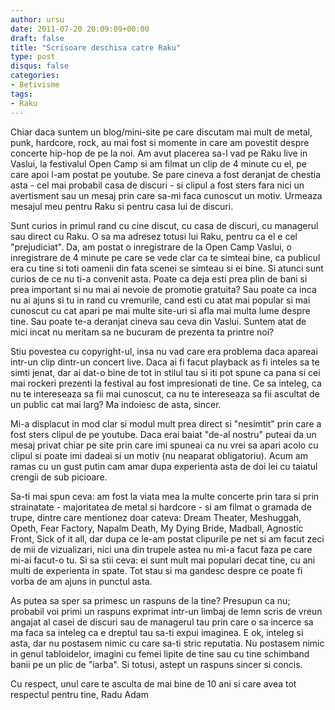 ```yaml
---
author: ursu
date: 2011-07-20 20:09:09+00:00
draft: false
title: "Scrisoare deschisa catre Raku"
type: post
disqus: false
categories:
- Betivisme
tags:
- Raku
---
```

Chiar daca suntem un blog/mini-site pe care discutam mai mult de metal, punk, hardcore, rock, au mai fost si momente in care am povestit despre concerte hip-hop de pe la noi. Am avut placerea sa-l vad pe Raku live in Vaslui, la festivalul Open Camp si am filmat un clip de 4 minute cu el, pe care apoi l-am postat pe youtube. Se pare cineva a fost deranjat de chestia asta - cel mai probabil casa de discuri - si clipul a fost sters fara nici un avertisment sau un mesaj prin care sa-mi faca cunoscut un motiv. Urmeaza mesajul meu pentru Raku si pentru casa lui de discuri.

Sunt curios in primul rand cu cine discut, cu casa de discuri, cu managerul sau direct cu Raku. O sa ma adresez totusi lui Raku, pentru ca el e cel "prejudiciat". Da, am postat o inregistrare de la Open Camp Vaslui, o inregistrare de 4 minute pe care se vede clar ca te simteai bine, ca publicul era cu tine si toti oamenii din fata scenei se simteau si ei bine. Si atunci sunt curios de ce nu ti-a convenit asta. Poate ca deja esti prea plin de bani si prea important si nu mai ai nevoie de promotie gratuita? Sau poate ca inca nu ai ajuns si tu in rand cu vremurile, cand esti cu atat mai popular si mai cunoscut cu cat apari pe mai multe site-uri si afla mai multa lume despre tine. Sau poate te-a deranjat cineva sau ceva din Vaslui. Suntem atat de mici incat nu meritam sa ne bucuram de prezenta ta printre noi?

Stiu povestea cu copyright-ul, insa nu vad care era problema daca apareai intr-un clip dintr-un concert live. Daca ai fi facut playback as fi inteles sa te simti jenat, dar ai dat-o bine de tot in stilul tau si iti pot spune ca pana si cei mai rockeri prezenti la festival au fost impresionati de tine. Ce sa inteleg, ca nu te intereseaza sa fii mai cunoscut, ca nu te intereseaza sa fii ascultat de un public cat mai larg? Ma indoiesc de asta, sincer.

Mi-a displacut in mod clar si modul mult prea direct si "nesimtit" prin care a fost sters clipul de pe youtube. Daca erai baiat "de-al nostru" puteai da un mesaj privat chiar pe site prin care imi spuneai ca nu vrei sa apari acolo cu clipul si poate imi dadeai si un motiv (nu neaparat obligatoriu). Acum am ramas cu un gust putin cam amar dupa experienta asta de doi lei cu taiatul crengii de sub picioare.

Sa-ti mai spun ceva: am fost la viata mea la multe concerte prin tara si prin strainatate - majoritatea de metal si hardcore - si am filmat o gramada de trupe, dintre care mentionez doar cateva: Dream Theater, Meshuggah, Opeth, Fear Factory, Napalm Death, My Dying Bride, Madball, Agnostic Front, Sick of it all, dar dupa ce le-am postat clipurile pe net si am facut zeci de mii de vizualizari, nici una din trupele astea nu mi-a facut faza pe care mi-ai facut-o tu. Si sa stii ceva: ei sunt mult mai populari decat tine, cu ani multi de experienta in spate. Tot stau si ma gandesc despre ce poate fi vorba de am ajuns in punctul asta.

As putea sa sper sa primesc un raspuns de la tine? Presupun ca nu; probabil voi primi un raspuns exprimat intr-un limbaj de lemn scris de vreun angajat al casei de discuri sau de managerul tau prin care o sa incerce sa ma faca sa inteleg ca e dreptul tau sa-ti expui imaginea. E ok, inteleg si asta, dar nu postasem nimic cu care sa-ti stric reputatia. Nu postasem nimic in genul tabloidelor, imagini cu femei lipite de tine sau cu tine schimband banii pe un plic de "iarba". Si totusi, astept un raspuns sincer si concis.

Cu respect, unul care te asculta de mai bine de 10 ani si care avea tot respectul pentru tine,
Radu Adam
